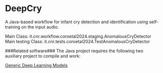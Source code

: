 # DeepCry #

A Java-based workflow for infant cry detection and identification using self-training on the input audio.

Main Class: it.cnr.workflow.coroetal2024.staging.AnomalousCryDetector
Main testing Class: it.cnr.tests.coroetal2024.TestAnomalousCryDetector

###Related software###
The Java project requires the following two auxiliary project to compile and work:

[Generic Deep Learning Models](https://github.com/cybprojects65/GenericDeepLearningModels)
